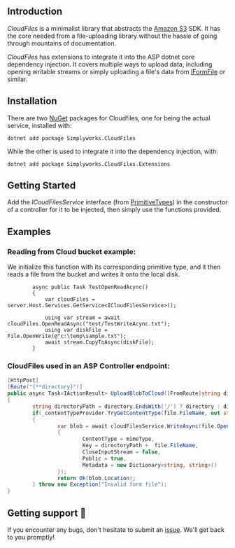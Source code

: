 ## Introduction 
*CloudFiles* is a minimalist library that abstracts the [Amazon S3](https://aws.amazon.com/s3/) SDK. It has the core needed from a file-uploading library without the hassle of going through mountains of documentation.

*CloudFiles* has extensions to integrate it into the ASP dotnet core dependency injection. It covers multiple ways to upload data, including opening writable streams or simply uploading a file's data from [IFormFile](https://docs.microsoft.com/en-us/dotnet/api/microsoft.aspnetcore.http.iformfile?view=aspnetcore-3.1) or similar.

## Installation
There are two  [NuGet](https://www.nuget.org/packages/SimplyWorks.CloudFiles/) packages for Cloudfiles, one for being the actual service, installed with:

`dotnet add package Simplyworks.CloudFiles`

While the other is used to integrate it into the dependency injection, with:

`dotnet add package Simplyworks.CloudFiles.Extensions`

## Getting Started 

Add the *ICoudFilesService* interface (from [PrimitiveTypes](https://github.com/simplify9/primitivetypes)) in the constructor of a controller for it to be injected, then simply use the functions provided. 

## Examples

### Reading from Cloud bucket example:

We initialize this function with its corresponding primitive type, and it then reads a file from the bucket and writes it onto the local disk. 

```[TestMethod]
        async public Task TestOpenReadAcync()
        {
            var cloudFiles = server.Host.Services.GetService<ICloudFilesService>();

            using var stream = await cloudFiles.OpenReadAsync("test/TestWriteAcync.txt");
            using var diskFile = File.OpenWrite(@"c:\temp\sample.txt");
            await stream.CopyToAsync(diskFile);
        }
```
### CloudFiles used in an ASP Controller endpoint:

```C#
[HttpPost]
[Route("{**directory}")]
public async Task<IActionResult> UploadBlobToCloud([FromRoute]string directory, [FromForm]IFormFile file)
{
        string directoryPath = directory.EndsWith('/') ? directory : directory + '/';
        if(_contentTypeProvider.TryGetContentType(file.FileName, out string mimeType))
        {
                var blob = await cloudFilesService.WriteAsync(file.OpenReadStream(), new PrimitiveTypes.WriteFileSettings
                {
                        ContentType = mimeType,
                        Key = directoryPath +  file.FileName,
                        CloseInputStream = false,
                        Public = true,
                        Metadata = new Dictionary<string, string>()
                });
                return Ok(blob.Location);
        } throw new Exception("Invalid form file");
}
```

## Getting support 👷
If you encounter any bugs, don't hesitate to submit an [issue](https://github.com/simplify9/CloudFiles/issues). We'll get back to you promptly! 







